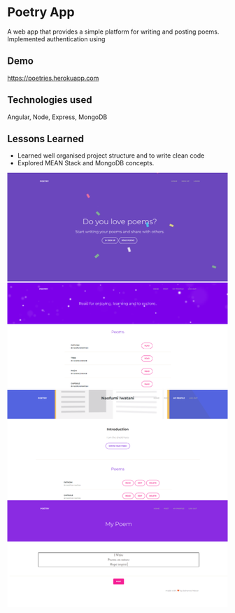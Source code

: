 

# Poetry App
 
A web app that provides a simple platform for writing and posting poems. Implemented authentication using
## Demo

https://poetries.herokuapp.com


## Technologies used

Angular, Node, Express, MongoDB




## Lessons Learned

- Learned well organised project structure and to write clean code
- Explored MEAN Stack and MongoDB concepts.

<img src="https://github.com/SuhaneeMavar/PoetryApp/blob/main/src/assets/img/Screenshot%20(271).png">
<img src="https://github.com/SuhaneeMavar/PoetryApp/blob/main/src/assets/img/Screenshot%20(276).png">
<img src="https://github.com/SuhaneeMavar/PoetryApp/blob/main/src/assets/img/Screenshot%20(274).png">
<img src="https://github.com/SuhaneeMavar/PoetryApp/blob/main/src/assets/img/Screenshot%20(280).png">
